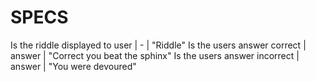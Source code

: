 # SPECS
Is the riddle displayed to user | - | "Riddle"
Is the users answer correct | answer | "Correct you beat the sphinx"
Is the users answer incorrect | answer | "You were devoured"
